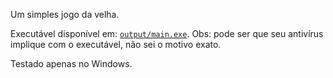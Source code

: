 Um simples jogo da velha.

Executável disponível em: [`output/main.exe`](https://raw.githubusercontent.com/L-Marcel/tic-tac-toe/main/output/main.exe). Obs: pode ser que seu antivírus implique com o executável, não sei o motivo exato.

Testado apenas no Windows.